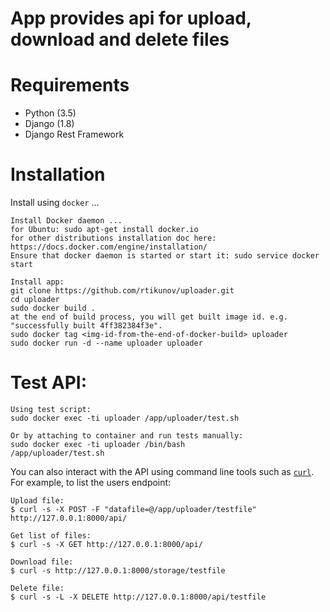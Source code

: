 # App provides api for upload, download and delete files


# Requirements

* Python (3.5)
* Django (1.8)
* Django Rest Framework

# Installation

Install using `docker` ...

    Install Docker daemon ...
    for Ubuntu: sudo apt-get install docker.io
    for other distributions installation doc here: https://docs.docker.com/engine/installation/
    Ensure that docker daemon is started or start it: sudo service docker start

    Install app:
    git clone https://github.com/rtikunov/uploader.git
    cd uploader
    sudo docker build .
    at the end of build process, you will get built image id. e.g. "successfully built 4ff382384f3e". 
    sudo docker tag <img-id-from-the-end-of-docker-build> uploader
    sudo docker run -d --name uploader uploader

# Test API:
    Using test script:
    sudo docker exec -ti uploader /app/uploader/test.sh

    Or by attaching to container and run tests manually:
    sudo docker exec -ti uploader /bin/bash
    /app/uploader/test.sh
    
You can also interact with the API using command line tools such as [`curl`](http://curl.haxx.se/). For example, to list the users endpoint:

    Upload file:
    $ curl -s -X POST -F "datafile=@/app/uploader/testfile" http://127.0.0.1:8000/api/

    Get list of files:
    $ curl -s -X GET http://127.0.0.1:8000/api/
    
    Download file:
    $ curl -s http://127.0.0.1:8000/storage/testfile

    Delete file:
    $ curl -s -L -X DELETE http://127.0.0.1:8000/api/testfile
